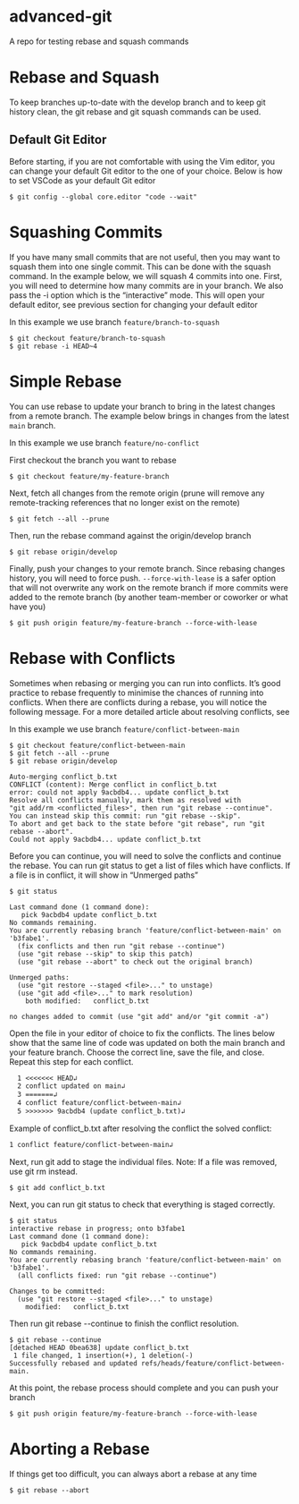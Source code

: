 # advanced-git

A repo for testing rebase and squash commands

# Rebase and Squash

To keep branches up-to-date with the develop branch and to keep git history clean, the git rebase and git squash commands can be used.

## Default Git Editor

Before starting, if you are not comfortable with using the Vim editor, you can change your default Git editor to the one of your choice. Below is how to set VSCode as your default Git editor

```shell
$ git config --global core.editor "code --wait"
```

# Squashing Commits

If you have many small commits that are not useful, then you may want to squash them into one single commit. 
This can be done with the squash command. In the example below, we will squash 4 commits into one. 
First, you will need to determine how many commits are in your branch. We also pass the -i option which is the “interactive” mode. 
This will open your default editor, see previous section for changing your default editor

In this example we use branch `feature/branch-to-squash`

```shell
$ git checkout feature/branch-to-squash
$ git rebase -i HEAD~4
```

# Simple Rebase

You can use rebase to update your branch to bring in the latest changes from a remote branch. The example below brings in changes from the latest `main` branch.

In this example we use branch `feature/no-conflict`

First checkout the branch you want to rebase

```shell
$ git checkout feature/my-feature-branch
```

Next, fetch all changes from the remote origin (prune will remove any remote-tracking references that no longer exist on the remote)

```shell
$ git fetch --all --prune
```

Then, run the rebase command against the origin/develop branch

```shell
$ git rebase origin/develop
```

Finally, push your changes to your remote branch. Since rebasing changes history, you will need to force push. 
`--force-with-lease` is a safer option that will not overwrite any work on the remote branch if more commits were added
to the remote branch (by another team-member or coworker or what have you)

```shell
$ git push origin feature/my-feature-branch --force-with-lease
```

# Rebase with Conflicts

Sometimes when rebasing or merging you can run into conflicts. It’s good practice to rebase frequently to minimise the chances of running into conflicts. When there are conflicts during a rebase, you will notice the following message. For a more detailed article about resolving conflicts, see  

In this example we use branch `feature/conflict-between-main`

```shell
$ git checkout feature/conflict-between-main
$ git fetch --all --prune
$ git rebase origin/develop

Auto-merging conflict_b.txt
CONFLICT (content): Merge conflict in conflict_b.txt
error: could not apply 9acbdb4... update conflict_b.txt
Resolve all conflicts manually, mark them as resolved with
"git add/rm <conflicted_files>", then run "git rebase --continue".
You can instead skip this commit: run "git rebase --skip".
To abort and get back to the state before "git rebase", run "git rebase --abort".
Could not apply 9acbdb4... update conflict_b.txt
```

Before you can continue, you will need to solve the conflicts and continue the rebase. You can run git status to get a list of files which have conflicts. If a file is in conflict, it will show in “Unmerged paths”

```shell
$ git status

Last command done (1 command done):
   pick 9acbdb4 update conflict_b.txt
No commands remaining.
You are currently rebasing branch 'feature/conflict-between-main' on 'b3fabe1'.
  (fix conflicts and then run "git rebase --continue")
  (use "git rebase --skip" to skip this patch)
  (use "git rebase --abort" to check out the original branch)

Unmerged paths:
  (use "git restore --staged <file>..." to unstage)
  (use "git add <file>..." to mark resolution)
	both modified:   conflict_b.txt

no changes added to commit (use "git add" and/or "git commit -a")
```

Open the file in your editor of choice to fix the conflicts. The lines below show that the same line of code was updated on both the main branch and your feature branch. Choose the correct line, save the file, and close. Repeat this step for each conflict.

```txt
  1 <<<<<<< HEAD↲
  2 conflict updated on main↲
  3 =======↲
  4 conflict feature/conflict-between-main↲
  5 >>>>>>> 9acbdb4 (update conflict_b.txt)↲
```

Example of conflict_b.txt after resolving the conflict the solved conflict:

```txt
1 conflict feature/conflict-between-main↲
```

Next, run git add to stage the individual files. Note: If a file was removed, use git rm instead.

```shell
$ git add conflict_b.txt
```

Next, you can run git status to check that everything is staged correctly. 

```shell
$ git status
interactive rebase in progress; onto b3fabe1
Last command done (1 command done):
   pick 9acbdb4 update conflict_b.txt
No commands remaining.
You are currently rebasing branch 'feature/conflict-between-main' on 'b3fabe1'.
  (all conflicts fixed: run "git rebase --continue")

Changes to be committed:
  (use "git restore --staged <file>..." to unstage)
	modified:   conflict_b.txt
```

Then run git rebase --continue to finish the conflict resolution.

```shell
$ git rebase --continue
[detached HEAD 0bea638] update conflict_b.txt
 1 file changed, 1 insertion(+), 1 deletion(-)
Successfully rebased and updated refs/heads/feature/conflict-between-main.
```

At this point, the rebase process should complete and you can push your branch

```shell
$ git push origin feature/my-feature-branch --force-with-lease
```

# Aborting a Rebase

If things get too difficult, you can always abort a rebase at any time

```shell
$ git rebase --abort
```
